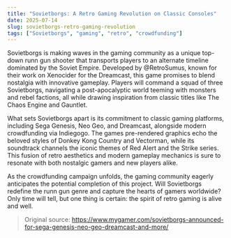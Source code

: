 ```yaml
---
title: "Sovietborgs: A Retro Gaming Revolution on Classic Consoles"
date: 2025-07-14
slug: sovietborgs-retro-gaming-revolution
tags: ["Sovietborgs", "gaming", "retro", "crowdfunding"]
---
```


Sovietborgs is making waves in the gaming community as a unique top-down runn gun shooter that transports players to an alternate timeline dominated by the Soviet Empire. Developed by @RetroSumus, known for their work on Xenocider for the Dreamcast, this game promises to blend nostalgia with innovative gameplay. Players will command a squad of three Sovietborgs, navigating a post-apocalyptic world teeming with monsters and rebel factions, all while drawing inspiration from classic titles like The Chaos Engine and Gauntlet.

What sets Sovietborgs apart is its commitment to classic gaming platforms, including Sega Genesis, Neo Geo, and Dreamcast, alongside modern crowdfunding via Indiegogo. The games pre-rendered graphics echo the beloved styles of Donkey Kong Country and Vectorman, while its soundtrack channels the iconic themes of Red Alert and the Strike series. This fusion of retro aesthetics and modern gameplay mechanics is sure to resonate with both nostalgic gamers and new players alike.

As the crowdfunding campaign unfolds, the gaming community eagerly anticipates the potential completion of this project. Will Sovietborgs redefine the runn gun genre and capture the hearts of gamers worldwide? Only time will tell, but one thing is certain: the spirit of retro gaming is alive and well.

> Original source: https://www.mygamer.com/sovietborgs-announced-for-sega-genesis-neo-geo-dreamcast-and-more/